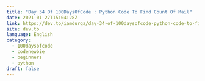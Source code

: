 ```yaml
---
title: "Day 34 Of 100DaysOfCode : Python Code To Find Count Of Mail"
date: 2021-01-27T15:04:28Z
link: https://dev.to/iamdurga/day-34-of-100daysofcode-python-code-to-find-count-of-mail-4ddh?utm_medium=RSS&utm_source=news.12bit.vn
site: dev.to
language: English
category:
  - 100daysofcode
  - codenewbie
  - beginners
  - python
draft: false
---
```

